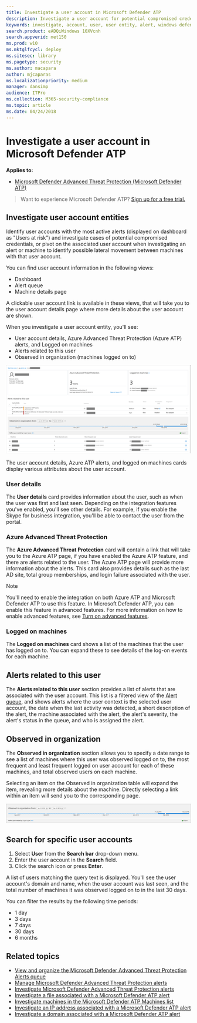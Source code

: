 ```yaml
---
title: Investigate a user account in Microsoft Defender ATP
description: Investigate a user account for potential compromised credentials or pivot on the associated user account during an investigation.
keywords: investigate, account, user, user entity, alert, windows defender atp
search.product: eADQiWindows 10XVcnh
search.appverid: met150
ms.prod: w10
ms.mktglfcycl: deploy
ms.sitesec: library
ms.pagetype: security
ms.author: macapara
author: mjcaparas
ms.localizationpriority: medium
manager: dansimp
audience: ITPro
ms.collection: M365-security-compliance 
ms.topic: article
ms.date: 04/24/2018
---
```

# Investigate a user account in Microsoft Defender ATP

**Applies to:**

- [Microsoft Defender Advanced Threat Protection (Microsoft Defender ATP)](https://go.microsoft.com/fwlink/p/?linkid=2069559)

>Want to experience Microsoft Defender ATP? [Sign up for a free trial.](https://www.microsoft.com/microsoft-365/windows/microsoft-defender-atp?ocid=docs-wdatp-investigatgeuser-abovefoldlink)

## Investigate user account entities

Identify user accounts with the most active alerts (displayed on dashboard as "Users at risk") and investigate cases of potential compromised credentials, or pivot on the associated user account when investigating an alert or machine to identify possible lateral movement between machines with that user account.

You can find user account information in the following views:

- Dashboard
- Alert queue
- Machine details page

A clickable user account link is available in these views, that will take you to the user account details page where more details about the user account are shown.

When you investigate a user account entity, you'll see:

- User account details, Azure Advanced Threat Protection (Azure ATP) alerts, and Logged on machines
- Alerts related to this user
- Observed in organization (machines logged on to)

![Image of the user account entity details page](images/atp-user-details-view-azureatp.png)

The user account details, Azure ATP alerts, and logged on machines cards display various attributes about the user account.

### User details

The **User details** card provides information about the user, such as when the user was first and last seen. Depending on the integration features you've enabled, you'll see other details. For example, if you enable the Skype for business integration, you'll be able to contact the user from the portal.

### Azure Advanced Threat Protection

The **Azure Advanced Threat Protection** card will contain a link that will take you to the Azure ATP page, if you have enabled the Azure ATP feature, and there are alerts related to the user. The Azure ATP page will provide more information about the alerts. This card also provides details such as the last AD site, total group memberships, and login failure associated with the user.

>[!NOTE]
>You'll need to enable the integration on both Azure ATP and Microsoft Defender ATP to use this feature. In Microsoft Defender ATP, you can enable this feature in advanced features. For more information on how to enable advanced features, see [Turn on advanced features](advanced-features.md).

### Logged on machines

The **Logged on machines** card shows a list of the machines that the user has logged on to. You can expand these to see details of the log-on events for each machine.

## Alerts related to this user

The **Alerts related to this user** section provides a list of alerts that are associated with the user account. This list is a filtered view of the [Alert queue](alerts-queue.md), and shows alerts where the user context is the selected user account, the date when the last activity was detected, a short description of the alert, the machine associated with the alert, the alert's severity, the alert's status in the queue, and who is assigned the alert.

## Observed in organization

The **Observed in organization** section allows you to specify a date range to see a list of machines where this user was observed logged on to, the most frequent and least frequent logged on user account for each of these machines, and total observed users on each machine.

Selecting an item on the Observed in organization table will expand the item, revealing more details about the machine. Directly selecting a link within an item will send you to the corresponding page.

![Image of observed in organization section](images/atp-observed-in-organization.png)

## Search for specific user accounts

1. Select **User** from the **Search bar** drop-down menu.
2. Enter the user account in the **Search** field.
3. Click the search icon or press **Enter**.

A list of users matching the query text is displayed. You'll see the user account's domain and name, when the user account was last seen, and the total number of machines it was observed logged on to in the last 30 days.

You can filter the results by the following time periods:

- 1 day
- 3 days
- 7 days
- 30 days
- 6 months

## Related topics

- [View and organize the Microsoft Defender Advanced Threat Protection Alerts queue](alerts-queue.md)
- [Manage Microsoft Defender Advanced Threat Protection alerts](manage-alerts.md)
- [Investigate Microsoft Defender Advanced Threat Protection alerts](investigate-alerts.md)
- [Investigate a file associated with a Microsoft Defender ATP alert](investigate-files.md)
- [Investigate machines in the Microsoft Defender ATP Machines list](investigate-machines.md)
- [Investigate an IP address associated with a Microsoft Defender ATP alert](investigate-ip.md)
- [Investigate a domain associated with a Microsoft Defender ATP alert](investigate-domain.md)
